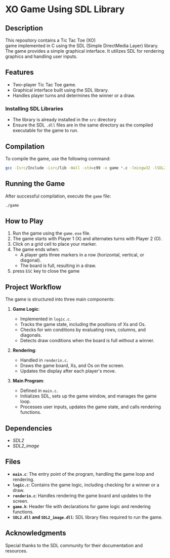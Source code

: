 # XO Game Using SDL Library

## Description
This repository contains a Tic Tac Toe (XO)  
game implemented in C using the SDL (Simple DirectMedia Layer) library.  
The game provides a simple graphical interface. It utilizes SDL for rendering graphics and handling user inputs.

## Features
- Two-player Tic Tac Toe game.
- Graphical interface built using the SDL library.
- Handles player turns and determines the winner or a draw.

### Installing SDL Libraries
- The library is already installed in the `src` directory
- Ensure the SDL `.dll` files are in the same directory as the compiled executable for the game to run.

## Compilation
To compile the game, use the following command:

```bash
gcc -Isrc/Include -Lsrc/lib -Wall -std=c99 -o game *.c -lmingw32 -lSDL2main -lSDL2 -lSDL2_image
```

## Running the Game
After successful compilation, execute the `game` file:

```bash
./game
```

## How to Play
1. Run the game using the `game.exe` file.
2. The game starts with Player 1 (X) and alternates turns with Player 2 (O).
3. Click on a grid cell to place your marker.
4. The game ends when:
   - A player gets three markers in a row (horizontal, vertical, or diagonal).
   - The board is full, resulting in a draw.
5. press `ESC` key to close the game

## Project Workflow
The game is structured into three main components:

1. **Game Logic**:
   - Implemented in `logic.c`.
   - Tracks the game state, including the positions of Xs and Os.
   - Checks for win conditions by evaluating rows, columns, and diagonals.
   - Detects draw conditions when the board is full without a winner.

2. **Rendering**:
   - Handled in `renderin.c`.
   - Draws the game board, Xs, and Os on the screen.
   - Updates the display after each player's move.

3. **Main Program**:
   - Defined in `main.c`.
   - Initializes SDL, sets up the game window, and manages the game loop.
   - Processes user inputs, updates the game state, and calls rendering functions.

## Dependencies
- *SDL2*
- *SDL2_image*

## Files
- **`main.c`**: The entry point of the program, handling the game loop and rendering.
- **`logic.c`**: Contains the game logic, including checking for a winner or a draw.
- **`renderin.c`**: Handles rendering the game board and updates to the screen.
- **`game.h`**: Header file with declarations for game logic and rendering functions.
- **`SDL2.dll` and `SDL2_image.dll`**: SDL library files required to run the game.


## Acknowledgments
Special thanks to the SDL community for their documentation and resources.